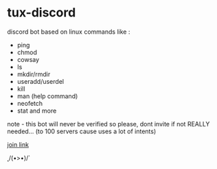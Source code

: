 # tux-discord

discord bot based on linux commands like :
+ ping
+ chmod
+ cowsay
+ ls
+ mkdir/rmdir
+ useradd/userdel
+ kill
+ man (help command)
+ neofetch
+ stat
and more

note - this bot will never be verified so please, dont invite if not REALLY needed... (to 100 servers cause uses a lot of intents)

[join link](https://discord.com/api/oauth2/authorize?client_id=853348957953982502&permissions=8&scope=bot)

˛/(•>•)/`